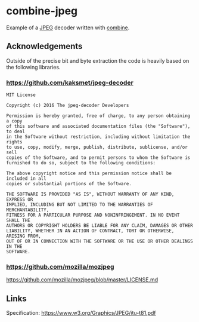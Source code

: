 # combine-jpeg

Example of a [JPEG](https://en.wikipedia.org/wiki/JPEG) decoder written with [combine](https://github.com/Marwes/combine).

## Acknowledgements

Outside of the precise bit and byte extraction the code is heavily based on the following libraries.


### https://github.com/kaksmet/jpeg-decoder

```
MIT License

Copyright (c) 2016 The jpeg-decoder Developers

Permission is hereby granted, free of charge, to any person obtaining a copy
of this software and associated documentation files (the "Software"), to deal
in the Software without restriction, including without limitation the rights
to use, copy, modify, merge, publish, distribute, sublicense, and/or sell
copies of the Software, and to permit persons to whom the Software is
furnished to do so, subject to the following conditions:

The above copyright notice and this permission notice shall be included in all
copies or substantial portions of the Software.

THE SOFTWARE IS PROVIDED "AS IS", WITHOUT WARRANTY OF ANY KIND, EXPRESS OR
IMPLIED, INCLUDING BUT NOT LIMITED TO THE WARRANTIES OF MERCHANTABILITY,
FITNESS FOR A PARTICULAR PURPOSE AND NONINFRINGEMENT. IN NO EVENT SHALL THE
AUTHORS OR COPYRIGHT HOLDERS BE LIABLE FOR ANY CLAIM, DAMAGES OR OTHER
LIABILITY, WHETHER IN AN ACTION OF CONTRACT, TORT OR OTHERWISE, ARISING FROM,
OUT OF OR IN CONNECTION WITH THE SOFTWARE OR THE USE OR OTHER DEALINGS IN THE
SOFTWARE.
```

### https://github.com/mozilla/mozjpeg

https://github.com/mozilla/mozjpeg/blob/master/LICENSE.md

## Links

Specification: https://www.w3.org/Graphics/JPEG/itu-t81.pdf
